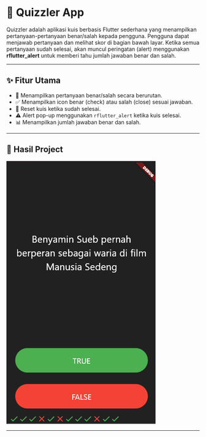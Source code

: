 # 🧠 Quizzler App

Quizzler adalah aplikasi kuis berbasis Flutter sederhana yang menampilkan pertanyaan-pertanyaan benar/salah kepada pengguna. Pengguna dapat menjawab pertanyaan dan melihat skor di bagian bawah layar. Ketika semua pertanyaan sudah selesai, akan muncul peringatan (alert) menggunakan **rflutter_alert** untuk memberi tahu jumlah jawaban benar dan salah.

---

## ✨ Fitur Utama
- 📝 Menampilkan pertanyaan benar/salah secara berurutan.
- ✅ Menampilkan icon benar (check) atau salah (close) sesuai jawaban.
- 🔄 Reset kuis ketika sudah selesai.
- ⚠️ Alert pop-up menggunakan `rflutter_alert` ketika kuis selesai.
- 📊 Menampilkan jumlah jawaban benar dan salah.

---

## 📸 Hasil Project
 
![Hasil Project](assets/images/hasil_project.png)

---
